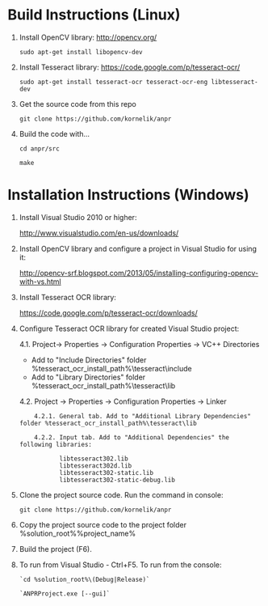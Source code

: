 

Build Instructions (Linux)
===================================


1. Install OpenCV library: http://opencv.org/
	
	`sudo apt-get install libopencv-dev`

2. Install Tesseract library: https://code.google.com/p/tesseract-ocr/

   	`sudo apt-get install tesseract-ocr tesseract-ocr-eng libtesseract-dev`

3. Get the source code from this repo

	`git clone https://github.com/kornelik/anpr`

4. Build the code with...

	`cd anpr/src`
	
	`make`



Installation Instructions (Windows)
===================================

1. Install Visual Studio 2010 or higher:

   http://www.visualstudio.com/en-us/downloads/

2. Install OpenCV library and configure a project in Visual Studio for using it:

   http://opencv-srf.blogspot.com/2013/05/installing-configuring-opencv-with-vs.html

3. Install Tesseract OCR library:

   https://code.google.com/p/tesseract-ocr/downloads/

4. Configure Tesseract OCR library for created Visual Studio project:

   4.1. Project-> Properties -> Configuration Properties -> VC++ Directories

	* Add to "Include Directories" folder %tesseract_ocr_install_path%\tesseract\include
	* Add to "Library Directories" folder %tesseract_ocr_install_path%\tesseract\lib

   4.2. Project -> Properties -> Configuration Properties -> Linker

           4.2.1. General tab. Add to "Additional Library Dependencies" folder %tesseract_ocr_install_path%\tesseract\lib

           4.2.2. Input tab. Add to "Additional Dependencies" the following libraries:

                  libtesseract302.lib
                  libtesseract302d.lib
                  libtesseract302-static.lib
                  libtesseract302-static-debug.lib

5. Clone the project source code. Run the command in console:

   `git clone https://github.com/kornelik/anpr`

6. Copy the project source code to the project folder %solution_root%\%project_name%

7. Build the project (F6).

8. To run from Visual Studio - Ctrl+F5.
   To run from the console:

       `cd %solution_root%\(Debug|Release)`

       `ANPRProject.exe [--gui]`